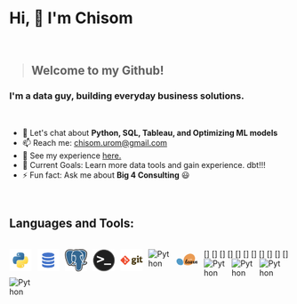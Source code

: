 <h1>Hi, 👋 I'm Chisom</h1>
<br>

> ## Welcome to my Github!

### **I'm a data guy, building everyday business solutions.**

<br>

- 💬 Let's chat about **Python, SQL, Tableau, and Optimizing ML models**
- 📫 Reach me: [chisom.urom@gmail.com](chisom.urom@gmail.com)
- 📄 See my experience [here.](https://ng.linkedin.com/in/chisom-urom)
- 🥅 Current Goals: Learn more data tools and gain experience. dbt!!!
- ⚡ Fun fact: Ask me about **Big 4 Consulting** 😃

<br>

<h2>Languages and Tools:</h2>

<br>

<div>
[<img align="left" alt="Python" width="40px" src="https://raw.githubusercontent.com/github/explore/80688e429a7d4ef2fca1e82350fe8e3517d3494d/topics/python/python.png?size=48" style="padding-right:10px;" />]
[<img align="left" alt="Python" width="40px" src="https://raw.githubusercontent.com/github/explore/80688e429a7d4ef2fca1e82350fe8e3517d3494d/topics/sql/sql.png?size=48" style="padding-right:10px;" />]
[<img align="left" alt="Python" width="40px" src="https://raw.githubusercontent.com/github/explore/80688e429a7d4ef2fca1e82350fe8e3517d3494d/topics/postgresql/postgresql.png?size=48" style="padding-right:10px;" />]
[<img align="left" alt="Python" width="40px" src="https://raw.githubusercontent.com/github/explore/d92924b1d925bb134e308bd29c9de6c302ed3beb/topics/terminal/terminal.png?size=48" style="padding-right:10px;"/>]
[<img align="left" alt="Python" width="40px" src="https://raw.githubusercontent.com/github/explore/80688e429a7d4ef2fca1e82350fe8e3517d3494d/topics/git/git.png?size=48" style="padding-right:10px;"/>]
[<img align="left" alt="Python" width="40px" src="https://github.com/pandas-dev.png?size=40" style="padding-right:10px;"/>]
[<img align="left" alt="Python" width="40px" src="https://raw.githubusercontent.com/github/explore/80688e429a7d4ef2fca1e82350fe8e3517d3494d/topics/scikit-learn/scikit-learn.png?size=48" style="padding-right:10px;"/>]
[<img align="left" alt="Python" width="40px" src="https://github.com/terraform-google-modules.png?size=40" style="padding-right:10px;"/>]
[<img align="left" alt="Python" width="40px" src="https://github.com/tableau.png?size=40" style="padding-right:10px;"/>]
[<img align="left" alt="Python" width="40px" src="https://github.com/microsoft.png?size=40" style="padding-right:10px;"/>]
[<img align="left" alt="Python" width="40px" src="https://cdn.jsdelivr.net/gh/devicons/devicon/icons/vscode/vscode-original.svg" style="padding-right:10px;"/>]
</div>
<br>
